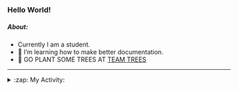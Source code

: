 ### Hello World!

##### About:
- Currently I am a student.
- 🌱 I’m learning how to make better documentation.
- 🌱 GO PLANT SOME TREES AT [TEAM TREES](https://teamtrees.org/)

---
<details>
  <summary>:zap: My Activity:</summary>
  
<!--START_SECTION:waka-->
![Code Time](http://img.shields.io/badge/Code%20Time-1%2C103%20hrs%2053%20mins-blue)

**I'm a Night 🦉** 

```text
🌞 Morning                1269 commits        ██░░░░░░░░░░░░░░░░░░░░░░░   08.79 % 
🌆 Daytime                5144 commits        █████████░░░░░░░░░░░░░░░░   35.64 % 
🌃 Evening                4137 commits        ███████░░░░░░░░░░░░░░░░░░   28.66 % 
🌙 Night                  3884 commits        ███████░░░░░░░░░░░░░░░░░░   26.91 % 
```
📅 **I'm Most Productive on Wednesday** 

```text
Monday                   2227 commits        ████░░░░░░░░░░░░░░░░░░░░░   15.43 % 
Tuesday                  1740 commits        ███░░░░░░░░░░░░░░░░░░░░░░   12.05 % 
Wednesday                3429 commits        ██████░░░░░░░░░░░░░░░░░░░   23.76 % 
Thursday                 1737 commits        ███░░░░░░░░░░░░░░░░░░░░░░   12.03 % 
Friday                   1435 commits        ██░░░░░░░░░░░░░░░░░░░░░░░   09.94 % 
Saturday                 1310 commits        ██░░░░░░░░░░░░░░░░░░░░░░░   09.08 % 
Sunday                   2556 commits        ████░░░░░░░░░░░░░░░░░░░░░   17.71 % 
```


📊 **This Week I Spent My Time On** 

```text
🔥 Editors: 
VS Code                  12 hrs 14 mins      █████████████████████████   100.00 % 

🐱‍💻 Projects: 
praise                   9 hrs 50 mins       ████████████████████░░░░░   80.45 % 
CSF22                    2 hrs 2 mins        ████░░░░░░░░░░░░░░░░░░░░░   16.69 % 
TEA-onboarding-bot       21 mins             █░░░░░░░░░░░░░░░░░░░░░░░░   02.86 % 
```


 Last Updated on 15/04/2023 15:07:41 UTC
<!--END_SECTION:waka-->
</details>
